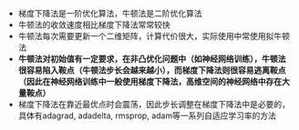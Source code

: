 - 梯度下降法是一阶优化算法，牛顿法是二阶优化算法
- 牛顿法的收敛速度相比梯度下降法常常较快
- 牛顿法每次需要更新一个二维矩阵，计算代价很大，实际使用中常使用拟牛顿法
- **牛顿法对初始值有一定要求，在非凸优化问题中（如神经网络训练），牛顿法很容易陷入鞍点（牛顿法步长会越来越小），而梯度下降法则很容易逃离鞍点（因此在神经网络训练中一般使用梯度下降法，高维空间的神经网络中存在大量鞍点）**
- 梯度下降法在靠近最优点时会震荡，因此步长调整在梯度下降法中是必要的，具体有adagrad, adadelta, rmsprop, adam等一系列自适应学习率的方法
  


